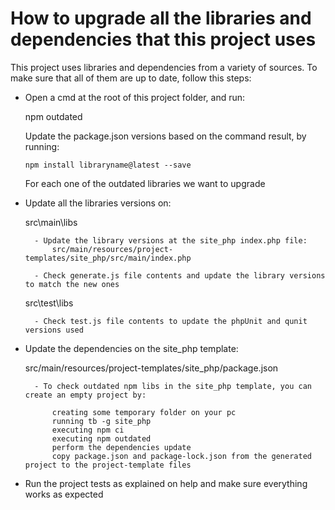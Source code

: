 # How to upgrade all the libraries and dependencies that this project uses


This project uses libraries and dependencies from a variety of sources. To make sure that all of them are up to date, follow this steps:

- Open a cmd at the root of this project folder, and run:

    npm outdated
    
    Update the package.json versions based on the command result, by running:
    
      npm install libraryname@latest --save
      
    For each one of the outdated libraries we want to upgrade  
    
- Update all the libraries versions on:

    src\main\libs
        
        - Update the library versions at the site_php index.php file:
            src/main/resources/project-templates/site_php/src/main/index.php
    
        - Check generate.js file contents and update the library versions to match the new ones
        
    src\test\libs
        
        - Check test.js file contents to update the phpUnit and qunit versions used

- Update the dependencies on the site_php template:

    src/main/resources/project-templates/site_php/package.json
    
        - To check outdated npm libs in the site_php template, you can create an empty project by:
                
            creating some temporary folder on your pc
            running tb -g site_php
            executing npm ci
            executing npm outdated
            perform the dependencies update
            copy package.json and package-lock.json from the generated project to the project-template files
        
- Run the project tests as explained on help and make sure everything works as expected